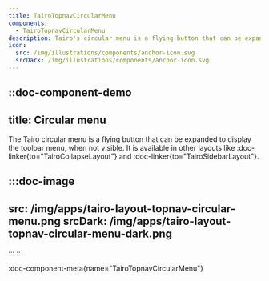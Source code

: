 ```yaml
---
title: TairoTopnavCircularMenu
components:
  - TairoTopnavCircularMenu
description: Tairo's circular menu is a flying button that can be expanded to display the toolbar menu, when not visible.
icon:
  src: /img/illustrations/components/anchor-icon.svg
  srcDark: /img/illustrations/components/anchor-icon.svg
---
```



::doc-component-demo
---
title: Circular menu
---
The Tairo circular menu is a flying button that can be expanded to display the toolbar menu, when not visible. It is available in other layouts like :doc-linker{to="TairoCollapseLayout"} and :doc-linker{to="TairoSidebarLayout"}.

:::doc-image
---
src: /img/apps/tairo-layout-topnav-circular-menu.png
srcDark: /img/apps/tairo-layout-topnav-circular-menu-dark.png
---
:::
::

:doc-component-meta{name="TairoTopnavCircularMenu"}